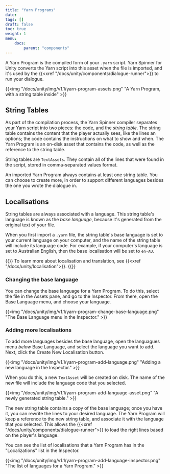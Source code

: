 ```yaml
---
title: "Yarn Programs"
date: 
tags: []
draft: false
toc: true
weight: 1
menu: 
    docs:
        parent: "components"        
---
```


A Yarn Program is the compiled form of your `.yarn` script. Yarn Spinner for Unity converts the Yarn script into this asset when the file is imported, and it's used by the {{<xref "/docs/unity/components/dialogue-runner">}} to run your dialogue.

{{<img "/docs/unity/img/v1.1/yarn-program-assets.png" "A Yarn Program, with a string table inside" >}}

## String Tables

As part of the compilation process, the Yarn Spinner compiler separates your Yarn script into two pieces: the code, and the *string table*. The string table contains the content that the player actually sees, like the lines an options; the code contains the instructions on what to show and when. The Yarn Program is an on-disk asset that contains the code, as well as the reference to the string table.

String tables are `TextAssets`. They contain all of the lines that were found in the script, stored in comma-separated values format.

An imported Yarn Program always contains at least one string table. You can choose to create more, in order to support different languages besides the one you wrote the dialogue in.

## Localisations

String tables are always associated with a language. This string table's language is known as the *base language*, because it's generated from the original text of your file. 

When you first import a `.yarn` file, the string table's base language is set to your current language on your computer, and the name of the string table will include its language code. For example, if your computer's language is set to Australian English, then the base localisation will be set to `en-AU`.

{{<note>}}
To learn more about localisation and translation, see {{<xref "/docs/unity/localisation">}}.
{{</note>}}


### Changing the base language

You can change the base language for a Yarn Program. To do this, select the file in the Assets pane, and go to the Inspector. From there, open the Base Language menu, and choose your language.

{{<img "/docs/unity/img/v1.1/yarn-program-change-base-language.png" "The Base Language menu in the Inspector." >}}

### Adding more localisations

To add more languages besides the base language, open the languagues menu *below* Base Language, and select the language you want to add. Next, click the Create New Localisation button.

{{<img "/docs/unity/img/v1.1/yarn-program-add-language.png" "Adding a new language in the Inspector." >}}

When you do this, a new `TextAsset` will be created on disk. The name of the new file will include the language code that you selected.

{{<img "/docs/unity/img/v1.1/yarn-program-add-language-asset.png" "A newly generated string table." >}}

The new string table contains a copy of the base language; once you have it, you can rewrite the lines to your desired language. The Yarn Program will keep a reference to the new string table, and associate it with the language that you selected. This allows the {{<xref "/docs/unity/components/dialogue-runner">}} to load the right lines based on the player's language. 

You can see the list of localisations that a Yarn Program has in the "Localizations" list in the Inspector.

{{<img "/docs/unity/img/v1.1/yarn-program-add-language-inspector.png" "The list of languages for a Yarn Program." >}}